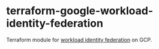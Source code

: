 # terraform-google-workload-identity-federation

Terraform module for [workload identity federation](https://cloud.google.com/iam/docs/workload-identity-federation) on GCP.
